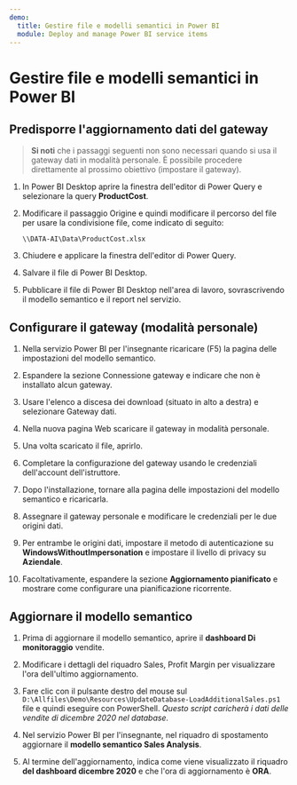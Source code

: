 ```yaml
---
demo:
  title: Gestire file e modelli semantici in Power BI
  module: Deploy and manage Power BI service items
---
```

# Gestire file e modelli semantici in Power BI

## Predisporre l'aggiornamento dati del gateway

> **Si noti** che i passaggi seguenti non sono necessari quando si usa il gateway dati in modalità personale. È possibile procedere direttamente al prossimo obiettivo (impostare il gateway).

1. In Power BI Desktop aprire la finestra dell'editor di Power Query e selezionare la query **ProductCost**.

1. Modificare il passaggio Origine e quindi modificare il percorso del file per usare la condivisione file, come indicato di seguito:

    `\\DATA-AI\Data\ProductCost.xlsx`

1. Chiudere e applicare la finestra dell'editor di Power Query.

1. Salvare il file di Power BI Desktop.

1. Pubblicare il file di Power BI Desktop nell'area di lavoro, sovrascrivendo il modello semantico e il report nel servizio.

## Configurare il gateway (modalità personale)

1. Nella servizio Power BI per l'insegnante ricaricare (F5) la pagina delle impostazioni del modello semantico.

1. Espandere la sezione Connessione gateway e indicare che non è installato alcun gateway.

1. Usare l'elenco a discesa dei download (situato in alto a destra) e selezionare Gateway dati.

1. Nella nuova pagina Web scaricare il gateway in modalità personale.

1. Una volta scaricato il file, aprirlo.

1. Completare la configurazione del gateway usando le credenziali dell'account dell'istruttore.

1. Dopo l'installazione, tornare alla pagina delle impostazioni del modello semantico e ricaricarla.

1. Assegnare il gateway personale e modificare le credenziali per le due origini dati.

1. Per entrambe le origini dati, impostare il metodo di autenticazione su **WindowsWithoutImpersonation** e impostare il livello di privacy su **Aziendale**.

1. Facoltativamente, espandere la sezione **Aggiornamento pianificato** e mostrare come configurare una pianificazione ricorrente.

## Aggiornare il modello semantico

1. Prima di aggiornare il modello semantico, aprire il **dashboard Di monitoraggio** vendite.

1. Modificare i dettagli del riquadro Sales, Profit Margin per visualizzare l'ora dell'ultimo aggiornamento.

1. Fare clic con il pulsante destro del mouse sul `D:\Allfiles\Demo\Resources\UpdateDatabase-LoadAdditionalSales.ps1` file e quindi eseguire con PowerShell. *Questo script caricherà i dati delle vendite di dicembre 2020 nel database.*

1. Nel servizio Power BI per l'insegnante, nel riquadro di spostamento aggiornare il **modello semantico Sales Analysis**.

1. Al termine dell'aggiornamento, indica come viene visualizzato il riquadro **del dashboard dicembre 2020** e che l'ora di aggiornamento è **ORA**.
